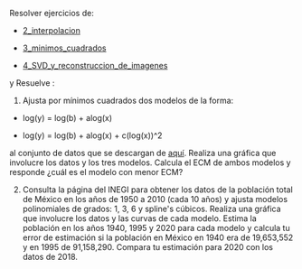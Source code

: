 Resolver ejercicios de:

* [2_interpolacion](https://github.com/ITAM-DS/Propedeutico/blob/master/Python/clases/3_algebra_lineal/2_interpolacion.ipynb)

* [3_minimos_cuadrados](https://github.com/ITAM-DS/Propedeutico/blob/master/Python/clases/3_algebra_lineal/3_minimos_cuadrados.ipynb)

* [4_SVD_y_reconstruccion_de_imagenes](https://github.com/ITAM-DS/Propedeutico/blob/master/Python/clases/3_algebra_lineal/4_SVD_y_reconstruccion_de_imagenes.ipynb)

y Resuelve :

1) Ajusta por mínimos cuadrados dos modelos de la forma: 

* log(y) = log(b) + alog(x)

* log(y) = log(b) + alog(x) + c(log(x))^2

al conjunto de datos que se descargan de [aquí](https://drive.google.com/file/d/1cnrwEqDmkJBKxkobDEMad7-RIoozEqCJ/view?usp=sharing). Realiza una gráfica que involucre los datos y los tres modelos. Calcula el ECM de ambos modelos y responde ¿cuál es el modelo con menor ECM?

2) Consulta la página del INEGI para obtener los datos de la población total de México en los años de 1950 a 2010 (cada 10 años) y ajusta modelos polinomiales de grados: 1, 3, 6 y spline's cúbicos. Realiza una gráfica que involucre los datos y las curvas de cada modelo. Estima la población en los años 1940, 1995 y 2020 para cada modelo y calcula tu error de estimación si la población en México en 1940 era de 19,653,552 y en 1995 de 91,158,290. Compara tu estimación para 2020 con los datos de 2018.
